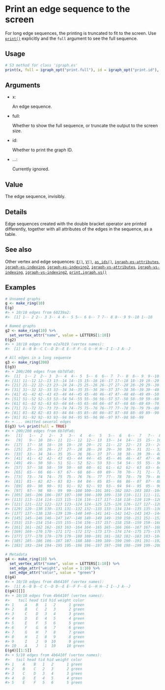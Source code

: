 # Print an edge sequence to the screen

For long edge sequences, the printing is truncated to fit to the screen.
Use [`print()`](https://rdrr.io/r/base/print.html) explicitly and the
`full` argument to see the full sequence.

## Usage

``` r
# S3 method for class 'igraph.es'
print(x, full = igraph_opt("print.full"), id = igraph_opt("print.id"), ...)
```

## Arguments

- x:

  An edge sequence.

- full:

  Whether to show the full sequence, or truncate the output to the
  screen size.

- id:

  Whether to print the graph ID.

- ...:

  Currently ignored.

## Value

The edge sequence, invisibly.

## Details

Edge sequences created with the double bracket operator are printed
differently, together with all attributes of the edges in the sequence,
as a table.

## See also

Other vertex and edge sequences:
[`E()`](https://r.igraph.org/reference/E.md),
[`V()`](https://r.igraph.org/reference/V.md),
[`as_ids()`](https://r.igraph.org/reference/as_ids.md),
[`igraph-es-attributes`](https://r.igraph.org/reference/igraph-es-attributes.md),
[`igraph-es-indexing`](https://r.igraph.org/reference/igraph-es-indexing.md),
[`igraph-es-indexing2`](https://r.igraph.org/reference/igraph-es-indexing2.md),
[`igraph-vs-attributes`](https://r.igraph.org/reference/igraph-vs-attributes.md),
[`igraph-vs-indexing`](https://r.igraph.org/reference/igraph-vs-indexing.md),
[`igraph-vs-indexing2`](https://r.igraph.org/reference/igraph-vs-indexing2.md),
[`print.igraph.vs()`](https://r.igraph.org/reference/print.igraph.vs.md)

## Examples

``` r
# Unnamed graphs
g <- make_ring(10)
E(g)
#> + 10/10 edges from 60239a2:
#>  [1] 1-- 2 2-- 3 3-- 4 4-- 5 5-- 6 6-- 7 7-- 8 8-- 9 9--10 1--10

# Named graphs
g2 <- make_ring(10) %>%
  set_vertex_attr("name", value = LETTERS[1:10])
E(g2)
#> + 10/10 edges from e2a7b19 (vertex names):
#>  [1] A--B B--C C--D D--E E--F F--G G--H H--I I--J A--J

# All edges in a long sequence
g3 <- make_ring(200)
E(g3)
#> + 200/200 edges from 6b7dfa0:
#>  [1]  1-- 2  2-- 3  3-- 4  4-- 5  5-- 6  6-- 7  7-- 8  8-- 9  9--10 10--11
#> [11] 11--12 12--13 13--14 14--15 15--16 16--17 17--18 18--19 19--20 20--21
#> [21] 21--22 22--23 23--24 24--25 25--26 26--27 27--28 28--29 29--30 30--31
#> [31] 31--32 32--33 33--34 34--35 35--36 36--37 37--38 38--39 39--40 40--41
#> [41] 41--42 42--43 43--44 44--45 45--46 46--47 47--48 48--49 49--50 50--51
#> [51] 51--52 52--53 53--54 54--55 55--56 56--57 57--58 58--59 59--60 60--61
#> [61] 61--62 62--63 63--64 64--65 65--66 66--67 67--68 68--69 69--70 70--71
#> [71] 71--72 72--73 73--74 74--75 75--76 76--77 77--78 78--79 79--80 80--81
#> [81] 81--82 82--83 83--84 84--85 85--86 86--87 87--88 88--89 89--90 90--91
#> [91] 91--92 92--93 93--94 94--95 95--96 96--97 97--98 98--99
#> + ... omitted several edges
E(g3) %>% print(full = TRUE)
#> + 200/200 edges from 6b7dfa0:
#>   [1]   1--  2   2--  3   3--  4   4--  5   5--  6   6--  7   7--  8   8--  9
#>   [9]   9-- 10  10-- 11  11-- 12  12-- 13  13-- 14  14-- 15  15-- 16  16-- 17
#>  [17]  17-- 18  18-- 19  19-- 20  20-- 21  21-- 22  22-- 23  23-- 24  24-- 25
#>  [25]  25-- 26  26-- 27  27-- 28  28-- 29  29-- 30  30-- 31  31-- 32  32-- 33
#>  [33]  33-- 34  34-- 35  35-- 36  36-- 37  37-- 38  38-- 39  39-- 40  40-- 41
#>  [41]  41-- 42  42-- 43  43-- 44  44-- 45  45-- 46  46-- 47  47-- 48  48-- 49
#>  [49]  49-- 50  50-- 51  51-- 52  52-- 53  53-- 54  54-- 55  55-- 56  56-- 57
#>  [57]  57-- 58  58-- 59  59-- 60  60-- 61  61-- 62  62-- 63  63-- 64  64-- 65
#>  [65]  65-- 66  66-- 67  67-- 68  68-- 69  69-- 70  70-- 71  71-- 72  72-- 73
#>  [73]  73-- 74  74-- 75  75-- 76  76-- 77  77-- 78  78-- 79  79-- 80  80-- 81
#>  [81]  81-- 82  82-- 83  83-- 84  84-- 85  85-- 86  86-- 87  87-- 88  88-- 89
#>  [89]  89-- 90  90-- 91  91-- 92  92-- 93  93-- 94  94-- 95  95-- 96  96-- 97
#>  [97]  97-- 98  98-- 99  99--100 100--101 101--102 102--103 103--104 104--105
#> [105] 105--106 106--107 107--108 108--109 109--110 110--111 111--112 112--113
#> [113] 113--114 114--115 115--116 116--117 117--118 118--119 119--120 120--121
#> [121] 121--122 122--123 123--124 124--125 125--126 126--127 127--128 128--129
#> [129] 129--130 130--131 131--132 132--133 133--134 134--135 135--136 136--137
#> [137] 137--138 138--139 139--140 140--141 141--142 142--143 143--144 144--145
#> [145] 145--146 146--147 147--148 148--149 149--150 150--151 151--152 152--153
#> [153] 153--154 154--155 155--156 156--157 157--158 158--159 159--160 160--161
#> [161] 161--162 162--163 163--164 164--165 165--166 166--167 167--168 168--169
#> [169] 169--170 170--171 171--172 172--173 173--174 174--175 175--176 176--177
#> [177] 177--178 178--179 179--180 180--181 181--182 182--183 183--184 184--185
#> [185] 185--186 186--187 187--188 188--189 189--190 190--191 191--192 192--193
#> [193] 193--194 194--195 195--196 196--197 197--198 198--199 199--200   1--200

# Metadata
g4 <- make_ring(10) %>%
  set_vertex_attr("name", value = LETTERS[1:10]) %>%
  set_edge_attr("weight", value = 1:10) %>%
  set_edge_attr("color", value = "green")
E(g4)
#> + 10/10 edges from 4b6410f (vertex names):
#>  [1] A--B B--C C--D D--E E--F F--G G--H H--I I--J A--J
E(g4)[[]]
#> + 10/10 edges from 4b6410f (vertex names):
#>    tail head tid hid weight color
#> 1     A    B   1   2      1 green
#> 2     B    C   2   3      2 green
#> 3     C    D   3   4      3 green
#> 4     D    E   4   5      4 green
#> 5     E    F   5   6      5 green
#> 6     F    G   6   7      6 green
#> 7     G    H   7   8      7 green
#> 8     H    I   8   9      8 green
#> 9     I    J   9  10      9 green
#> 10    A    J   1  10     10 green
E(g4)[[1:5]]
#> + 5/10 edges from 4b6410f (vertex names):
#>   tail head tid hid weight color
#> 1    A    B   1   2      1 green
#> 2    B    C   2   3      2 green
#> 3    C    D   3   4      3 green
#> 4    D    E   4   5      4 green
#> 5    E    F   5   6      5 green
```
